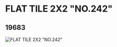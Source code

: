 # FLAT TILE 2X2 "NO.242"
## 19683
![FLAT TILE 2X2 "NO.242"](https://lc-www-live-s.legocdn.com/media/bricks/5/2/6101009.jpg)